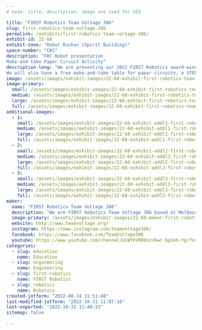 ```yaml
---
# note: title, description, image are used for SEO

title: "FIRST Robotics Team Voltage 386"
slug: first-robotics-team-voltage-386
permalink: /exhibits/first-robotics-team-voltage-386/
exhibit-id: 22-68
exhibit-zone: "Robot Ruckus (Spirit Building)"
space-number: "CB1"
description: "FRC Robot presentation
Make-and-take Paper Circuit Activity"
description-long: "We are presenting our 2022 FIRST Robotics award-winning robot that placed first at the Tallahassee Regional. We also competed at the Orlando Regional and the World Championships in Houston.
We will also have a free make-and-take table for paper circuits, a STEM related craft using copper tape, LEDs, and a button battery that teaches the basic principles of a circuit. "
image: /assets/images/exhibit-images/22-68-exhibit-first-robotics-team-voltage-386-pxl-20220421-200511789-large.jpg
image-primary: 
  small: /assets/images/exhibit-images/22-68-exhibit-first-robotics-team-voltage-386-pxl-20220421-200511789-small.jpg
  medium: /assets/images/exhibit-images/22-68-exhibit-first-robotics-team-voltage-386-pxl-20220421-200511789-medium.jpg
  large: /assets/images/exhibit-images/22-68-exhibit-first-robotics-team-voltage-386-pxl-20220421-200511789-large.jpg
  full: /assets/images/exhibit-images/22-68-exhibit-first-robotics-team-voltage-386-pxl-20220421-200511789-full.jpg
additional-images: 
  - 1:
    small: /assets/images/exhibit-images/22-68-exhibit-addl1-first-robotics-team-voltage-386-img-0229-small.JPG
    medium: /assets/images/exhibit-images/22-68-exhibit-addl1-first-robotics-team-voltage-386-img-0229-medium.JPG
    large: /assets/images/exhibit-images/22-68-exhibit-addl1-first-robotics-team-voltage-386-img-0229-large.JPG
    full: /assets/images/exhibit-images/22-68-exhibit-addl1-first-robotics-team-voltage-386-img-0229-full.JPG
  - 2:
    small: /assets/images/exhibit-images/22-68-exhibit-addl2-first-robotics-team-voltage-386-pxl-20220814-142456032-portrait-small.jpg
    medium: /assets/images/exhibit-images/22-68-exhibit-addl2-first-robotics-team-voltage-386-pxl-20220814-142456032-portrait-medium.jpg
    large: /assets/images/exhibit-images/22-68-exhibit-addl2-first-robotics-team-voltage-386-pxl-20220814-142456032-portrait-large.jpg
    full: /assets/images/exhibit-images/22-68-exhibit-addl2-first-robotics-team-voltage-386-pxl-20220814-142456032-portrait-full.jpg
  - 3:
    small: /assets/images/exhibit-images/22-68-exhibit-addl3-first-robotics-team-voltage-386-pxl-20220814-142503770-portrait-small.jpg
    medium: /assets/images/exhibit-images/22-68-exhibit-addl3-first-robotics-team-voltage-386-pxl-20220814-142503770-portrait-medium.jpg
    large: /assets/images/exhibit-images/22-68-exhibit-addl3-first-robotics-team-voltage-386-pxl-20220814-142503770-portrait-large.jpg
    full: /assets/images/exhibit-images/22-68-exhibit-addl3-first-robotics-team-voltage-386-pxl-20220814-142503770-portrait-full.jpg
maker: 
  name: "FIRST Robotics Team Voltage 386"
  description: "We are FIRST Robotics Team Voltage 386 based at Melbourne High School in Brevard County, Florida."
  image-primary: /assets/images/exhibit-images/22-68-maker-first-robotics-team-voltage-386-2022-team-voltage-official-logo-do-not-change-under-penalty-of-death-medium.png
  website: http://www.teamvoltage.org/
  instagram: https://www.instagram.com/teamvoltage386/
  facebook: https://www.facebook.com/TeamVoltage386
  youtube: https://www.youtube.com/channel/UCWYPeRD6nzJ6wr-bpSkh-Yg/featured
categories: 
  - slug: education
    name: Education
  - slug: engineering
    name: Engineering
  - slug: first-robotics
    name: FIRST Robotics
  - slug: robotics
    name: Robotics
created-jotform: "2022-08-14 11:51:48"
last-modified-jotform: "2022-10-31 11:07:16"
last-exported: "2022-10-31 11:40:33"
sitemap: false

---
```

